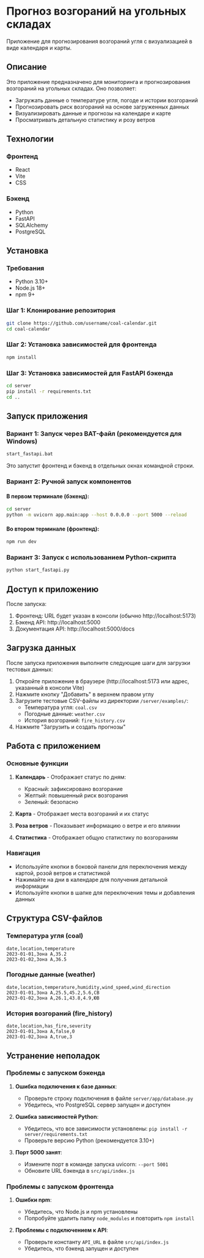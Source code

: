 # Прогноз возгораний на угольных складах

Приложение для прогнозирования возгораний угля с визуализацией в виде календаря и карты.

## Описание

Это приложение предназначено для мониторинга и прогнозирования возгораний на угольных складах. Оно позволяет:

- Загружать данные о температуре угля, погоде и истории возгораний
- Прогнозировать риск возгораний на основе загруженных данных
- Визуализировать данные и прогнозы на календаре и карте
- Просматривать детальную статистику и розу ветров

## Технологии

### Фронтенд
- React
- Vite
- CSS

### Бэкенд
- Python
- FastAPI
- SQLAlchemy
- PostgreSQL

## Установка

### Требования
- Python 3.10+
- Node.js 18+
- npm 9+

### Шаг 1: Клонирование репозитория
```bash
git clone https://github.com/username/coal-calendar.git
cd coal-calendar
```

### Шаг 2: Установка зависимостей для фронтенда
```bash
npm install
```

### Шаг 3: Установка зависимостей для FastAPI бэкенда
```bash
cd server
pip install -r requirements.txt
cd ..
```

## Запуск приложения

### Вариант 1: Запуск через BAT-файл (рекомендуется для Windows)
```bash
start_fastapi.bat
```
Это запустит фронтенд и бэкенд в отдельных окнах командной строки.

### Вариант 2: Ручной запуск компонентов

#### В первом терминале (бэкенд):
```bash
cd server
python -m uvicorn app.main:app --host 0.0.0.0 --port 5000 --reload
```

#### Во втором терминале (фронтенд):
```bash
npm run dev
```

### Вариант 3: Запуск с использованием Python-скрипта
```bash
python start_fastapi.py
```

## Доступ к приложению

После запуска:
1. Фронтенд: URL будет указан в консоли (обычно http://localhost:5173)
2. Бэкенд API: http://localhost:5000
3. Документация API: http://localhost:5000/docs

## Загрузка данных

После запуска приложения выполните следующие шаги для загрузки тестовых данных:

1. Откройте приложение в браузере (http://localhost:5173 или адрес, указанный в консоли Vite)
2. Нажмите кнопку "Добавить" в верхнем правом углу
3. Загрузите тестовые CSV-файлы из директории `/server/examples/`:
   - Температура угля: `coal.csv`
   - Погодные данные: `weather.csv`
   - История возгораний: `fire_history.csv`
4. Нажмите "Загрузить и создать прогнозы"

## Работа с приложением

### Основные функции

1. **Календарь** - Отображает статус по дням:
   - Красный: зафиксировано возгорание
   - Желтый: повышенный риск возгорания
   - Зеленый: безопасно

2. **Карта** - Отображает места возгораний и их статус

3. **Роза ветров** - Показывает информацию о ветре и его влиянии

4. **Статистика** - Отображает общую статистику по возгораниям

### Навигация

- Используйте кнопки в боковой панели для переключения между картой, розой ветров и статистикой
- Нажимайте на дни в календаре для получения детальной информации
- Используйте кнопки в шапке для переключения темы и добавления данных

## Структура CSV-файлов

### Температура угля (coal)
```
date,location,temperature
2023-01-01,Зона A,35.2
2023-01-02,Зона A,36.5
```

### Погодные данные (weather)
```
date,location,temperature,humidity,wind_speed,wind_direction
2023-01-01,Зона A,25.5,45.2,5.6,СВ
2023-01-02,Зона A,26.1,43.8,4.9,ЮВ
```

### История возгораний (fire_history)
```
date,location,has_fire,severity
2023-01-01,Зона A,false,0
2023-01-02,Зона A,true,3
```

## Устранение неполадок

### Проблемы с запуском бэкенда

1. **Ошибка подключения к базе данных**:
   - Проверьте строку подключения в файле `server/app/database.py`
   - Убедитесь, что PostgreSQL сервер запущен и доступен

2. **Ошибка зависимостей Python**:
   - Убедитесь, что все зависимости установлены: `pip install -r server/requirements.txt`
   - Проверьте версию Python (рекомендуется 3.10+)

3. **Порт 5000 занят**:
   - Измените порт в команде запуска uvicorn: `--port 5001`
   - Обновите URL бэкенда в `src/api/index.js`

### Проблемы с запуском фронтенда

1. **Ошибки npm**:
   - Убедитесь, что Node.js и npm установлены
   - Попробуйте удалить папку `node_modules` и повторить `npm install`

2. **Проблемы с подключением к API**:
   - Проверьте константу `API_URL` в файле `src/api/index.js`
   - Убедитесь, что бэкенд запущен и доступен